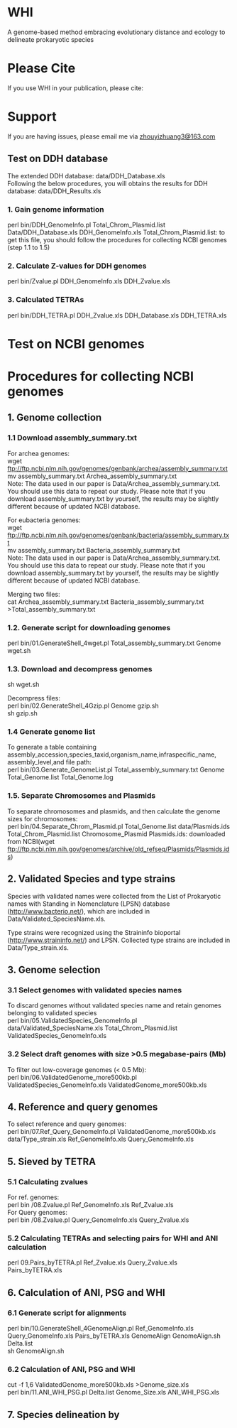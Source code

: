 # WHI
A genome-based method embracing evolutionary distance and ecology to delineate prokaryotic species

# Please Cite
If you use WHI in your publication, please cite:

# Support
If you are having issues, please email me via zhouyizhuang3@163.com

## Test on DDH database
The extended DDH database: data/DDH_Database.xls  
Following the below procedures, you will obtains the results for DDH database: data/DDH_Results.xls  

### 1. Gain genome information 
perl bin/DDH_GenomeInfo.pl Total_Chrom_Plasmid.list Data/DDH_Database.xls DDH_GenomeInfo.xls
Total_Chrom_Plasmid.list: to get this file, you should follow the procedures for collecting NCBI genomes (step 1.1 to 1.5)  

### 2. Calculate Z-values for DDH genomes
perl bin/Zvalue.pl DDH_GenomeInfo.xls DDH_Zvalue.xls

### 3. Calculated TETRAs
perl bin/DDH_TETRA.pl DDH_Zvalue.xls DDH_Database.xls DDH_TETRA.xls

## 

# Test on NCBI genomes

# Procedures for collecting NCBI genomes
## 1. Genome collection
### 1.1 Download assembly_summary.txt
For archea genomes:  
wget ftp://ftp.ncbi.nlm.nih.gov/genomes/genbank/archea/assembly_summary.txt  
mv assembly_summary.txt Archea_assembly_summary.txt    
Note: The data used in our paper is Data/Archea_assembly_summary.txt. You should use this data to repeat our study. Please note that if you download assembly_summary.txt by yourself, the results may be slightly different because of updated NCBI database.  

For eubacteria genomes:  
wget ftp://ftp.ncbi.nlm.nih.gov/genomes/genbank/bacteria/assembly_summary.txt  
mv assembly_summary.txt Bacteria_assembly_summary.txt  
Note: The data used in our paper is Data/Archea_assembly_summary.txt. You should use this data to repeat our study. Please note that if you download assembly_summary.txt by yourself, the results may be slightly different because of updated NCBI database.  

Merging two files:  
cat Archea_assembly_summary.txt Bacteria_assembly_summary.txt >Total_assembly_summary.txt

### 1.2. Generate script for downloading genomes
perl bin/01.GenerateShell_4wget.pl Total_assembly_summary.txt Genome wget.sh 

### 1.3. Download and decompress genomes
sh wget.sh

Decompress files:  
perl bin/02.GenerateShell_4Gzip.pl Genome gzip.sh    
sh gzip.sh

### 1.4 Generate genome list 
To generate a table containing assembly_accession,species_taxid,organism_name,infraspecific_name, assembly_level,and file path:   
perl bin/03.Generate_GenomeList.pl Total_assembly_summary.txt Genome Total_Genome.list Total_Genome.log  

### 1.5. Separate Chromosomes and Plasmids
To separate chromosomes and plasmids, and then calculate the genome sizes for chromosomes:  
perl bin/04.Separate_Chrom_Plasmid.pl Total_Genome.list data/Plasmids.ids Total_Chrom_Plasmid.list Chromosome_Plasmid
Plasmids.ids: downloaded from NCBI(wget ftp://ftp.ncbi.nlm.nih.gov/genomes/archive/old_refseq/Plasmids/Plasmids.ids)  

## 2. Validated Species and type strains
  Species with validated names were collected from the List of Prokaryotic names with Standing in Nomenclature (LPSN) database (http://www.bacterio.net/), which are included in Data/Validated_SpeciesName.xls.  
  
  Type strains were recognized using the Straininfo bioportal (http://www.straininfo.net/) and LPSN. Collected type strains are included in Data/Type_strain.xls.

## 3. Genome selection  
### 3.1 Select genomes with validated species names
To discard genomes without validated species name and retain genomes belonging to validated species  
perl bin/05.ValidatedSpecies_GenomeInfo.pl data/Validated_SpeciesName.xls Total_Chrom_Plasmid.list ValidatedSpecies_GenomeInfo.xls  

### 3.2 Select draft genomes with size >0.5 megabase-pairs (Mb)
To filter out low-coverage genomes (< 0.5 Mb):  
perl bin/06.ValidatedGenome_more500kb.pl ValidatedSpecies_GenomeInfo.xls ValidatedGenome_more500kb.xls  

## 4. Reference and query genomes 
To select reference and query genomes:  
perl bin/07.Ref_Query_GenomeInfo.pl ValidatedGenome_more500kb.xls data/Type_strain.xls Ref_GenomeInfo.xls Query_GenomeInfo.xls  

## 5. Sieved by TETRA  
### 5.1 Calculating zvalues  
For ref. genomes:  
perl bin /08.Zvalue.pl Ref_GenomeInfo.xls Ref_Zvalue.xls  
For Query genomes:  
perl bin /08.Zvalue.pl Query_GenomeInfo.xls Query_Zvalue.xls  

### 5.2 Calculating TETRAs and selecting pairs for WHI and ANI calculation  
perl 09.Pairs_byTETRA.pl Ref_Zvalue.xls Query_Zvalue.xls Pairs_byTETRA.xls  

## 6. Calculation of ANI, PSG and WHI
### 6.1 Generate script for alignments
perl bin/10.GenerateShell_4GenomeAlign.pl Ref_GenomeInfo.xls Query_GenomeInfo.xls Pairs_byTETRA.xls GenomeAlign GenomeAlign.sh Delta.list  
sh GenomeAlign.sh  

### 6.2 Calculation of ANI, PSG and WHI
cut -f 1,6 ValidatedGenome_more500kb.xls >Genome_size.xls  
perl bin/11.ANI_WHI_PSG.pl Delta.list Genome_Size.xls ANI_WHI_PSG.xls  

## 7. Species delineation by 

